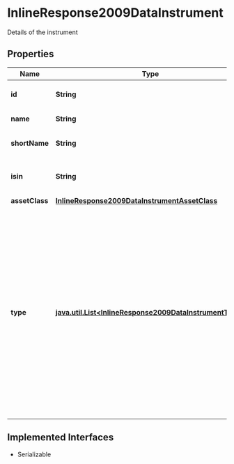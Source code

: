 

# InlineResponse2009DataInstrument

Details of the instrument

## Properties

Name | Type | Description | Notes
------------ | ------------- | ------------- | -------------
**id** | **String** | Identifier of the instrument. |  [optional]
**name** | **String** | Name of the instrument. |  [optional]
**shortName** | **String** | Short name of the instrument. |  [optional]
**isin** | **String** | International Securities Identification Number |  [optional]
**assetClass** | [**InlineResponse2009DataInstrumentAssetClass**](InlineResponse2009DataInstrumentAssetClass.md) |  |  [optional]
**type** | [**java.util.List&lt;InlineResponse2009DataInstrumentType&gt;**](InlineResponse2009DataInstrumentType.md) | Instrument type as defined by FactSet Digital Solutions. Instrument categories are arranged in a hierarchy, with level 1 representing the most coarse granularity and further levels successively refining the granularity (see MDG category system 18). |  [optional]


## Implemented Interfaces

* Serializable


